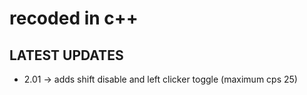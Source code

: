# recoded in c++
## LATEST UPDATES
- 2.01 -> adds shift disable and left clicker toggle (maximum cps 25)<br>
